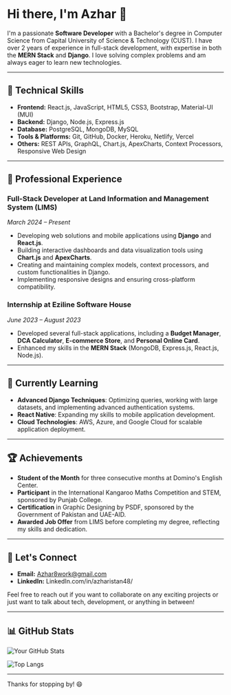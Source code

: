 # Hi there, I'm Azhar 👋

I'm a passionate **Software Developer** with a Bachelor's degree in Computer Science from Capital University of Science & Technology (CUST). I have over 2 years of experience in full-stack development, with expertise in both the **MERN Stack** and **Django**. I love solving complex problems and am always eager to learn new technologies.

---

## 🚀 Technical Skills

- **Frontend:** React.js, JavaScript, HTML5, CSS3, Bootstrap, Material-UI (MUI)
- **Backend:** Django, Node.js, Express.js
- **Database:** PostgreSQL, MongoDB, MySQL
- **Tools & Platforms:** Git, GitHub, Docker, Heroku, Netlify, Vercel
- **Others:** REST APIs, GraphQL, Chart.js, ApexCharts, Context Processors, Responsive Web Design

---

## 💼 Professional Experience

### Full-Stack Developer at Land Information and Management System (LIMS)
*March 2024 – Present*

- Developing web solutions and mobile applications using **Django** and **React.js**.
- Building interactive dashboards and data visualization tools using **Chart.js** and **ApexCharts**.
- Creating and maintaining complex models, context processors, and custom functionalities in Django.
- Implementing responsive designs and ensuring cross-platform compatibility.

### Internship at Eziline Software House
*June 2023 – August 2023*

- Developed several full-stack applications, including a **Budget Manager**, **DCA Calculator**, **E-commerce Store**, and **Personal Online Card**.
- Enhanced my skills in the **MERN Stack** (MongoDB, Express.js, React.js, Node.js).

---

## 🌱 Currently Learning

- **Advanced Django Techniques**: Optimizing queries, working with large datasets, and implementing advanced authentication systems.
- **React Native**: Expanding my skills to mobile application development.
- **Cloud Technologies**: AWS, Azure, and Google Cloud for scalable application deployment.

---

## 🏆 Achievements

- **Student of the Month** for three consecutive months at Domino's English Center.
- **Participant** in the International Kangaroo Maths Competition and STEM, sponsored by Punjab College.
- **Certification** in Graphic Designing by PSDF, sponsored by the Government of Pakistan and UAE-AID.
- **Awarded Job Offer** from LIMS before completing my degree, reflecting my skills and dedication.

---

## 💬 Let's Connect

- **Email:** Azhar8work@gmail.com
- **LinkedIn:** LinkedIn.com/in/azharistan48/

Feel free to reach out if you want to collaborate on any exciting projects or just want to talk about tech, development, or anything in between!

---

## 📊 GitHub Stats

![Your GitHub Stats](https://github-readme-stats.vercel.app/api?username=azharistan&show_icons=true&theme=radical)

![Top Langs](https://github-readme-stats.vercel.app/api/top-langs/?username=azharistan&layout=compact&theme=radical)

---

Thanks for stopping by! 😄
